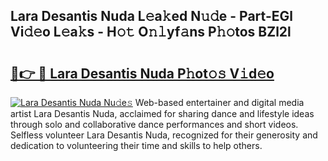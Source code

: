 ## Lara Desantis Nuda L𝚎a𝚔ed N𝚞𝚍e - Part-EGl Vi𝚍𝚎o L𝚎a𝚔s - H𝚘𝚝 O𝚗𝚕yf𝚊ns P𝚑𝚘tos BZl2l

# <h2><a href="http://kf671mq.oniu.top/?m=Lara+Desantis+Nuda">🔗👉 🔴 Lara Desantis Nuda P𝚑ot𝚘𝚜 V𝚒d𝚎o</a></h2>

[![Lara Desantis Nuda Nu𝚍e𝚜](https://i.imgur.com/0qMVB7G.gif)](http://kf671mq.oniu.top/?m=Lara+Desantis+Nuda)
Web-based entertainer and digital media artist Lara Desantis Nuda, acclaimed for sharing dance and lifestyle ideas through solo and collaborative dance performances and short videos. Selfless volunteer Lara Desantis Nuda, recognized for their generosity and dedication to volunteering their time and skills to help others.  
